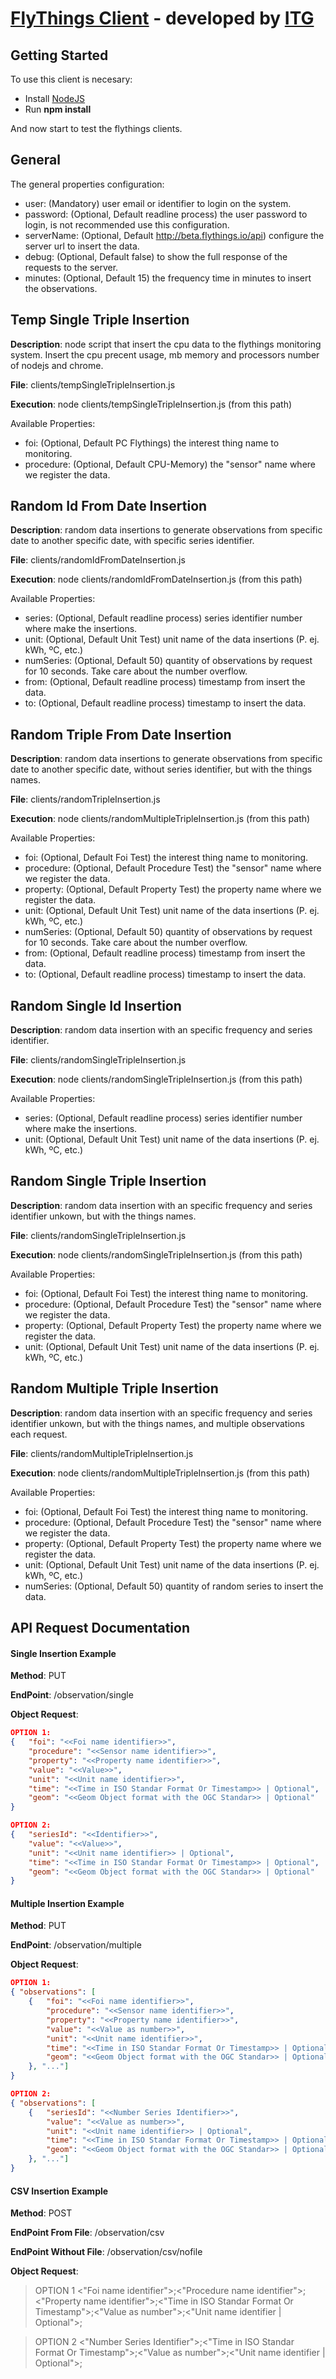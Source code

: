 # [FlyThings Client](http://flythings.io) - developed by [ITG](http://www.itg.es)

## Getting Started

To use this client is necesary:
*	Install [NodeJS](https://nodejs.org)
* Run **npm install**

And now start to test the flythings clients.

## General

The general properties configuration:
* user: (Mandatory) user email or identifier to login on the system.
* password: (Optional, Default readline process) the user password to login, is not recommended use this configuration.
* serverName: (Optional, Default http://beta.flythings.io/api) configure the server url to insert the data.
* debug: (Optional, Default false) to show the full response of the requests to the server.
* minutes: (Optional, Default 15) the frequency time in minutes to insert the observations.

## Temp Single Triple Insertion

**Description**: node script that insert the cpu data to the flythings monitoring system. Insert the cpu precent usage, mb memory and processors number of nodejs and chrome.

**File**: clients/tempSingleTripleInsertion.js

**Execution**: node clients/tempSingleTripleInsertion.js (from this path)

Available Properties:
* foi: (Optional, Default PC Flythings) the interest thing name to monitoring.
* procedure: (Optional, Default CPU-Memory) the "sensor" name where we register the data.

## Random Id From Date Insertion

**Description**: random data insertions to generate observations from specific date to another specific date, with specific series identifier. 

**File**: clients/randomIdFromDateInsertion.js

**Execution**: node clients/randomIdFromDateInsertion.js (from this path)

Available Properties:
* series: (Optional, Default readline process) series identifier number where make the insertions.
* unit:  (Optional, Default Unit Test) unit name of the data insertions (P. ej. kWh, ºC, etc.)
* numSeries: (Optional, Default 50)  quantity of observations by request for 10 seconds. Take care about the number overflow.
* from: (Optional, Default readline process) timestamp from insert the data.
* to: (Optional, Default readline process) timestamp to insert the data.

## Random Triple From Date Insertion

**Description**: random data insertions to generate observations from specific date to another specific date, without series identifier, but with the things names.

**File**: clients/randomTripleInsertion.js

**Execution**: node clients/randomMultipleTripleInsertion.js (from this path)

Available Properties:
* foi: (Optional, Default Foi Test) the interest thing name to monitoring.
* procedure: (Optional, Default Procedure Test) the "sensor" name where we register the data.
* property: (Optional, Default Property Test) the property name where we register the data.
* unit: (Optional, Default Unit Test) unit name of the data insertions (P. ej. kWh, ºC, etc.)
* numSeries: (Optional, Default 50)  quantity of observations by request for 10 seconds. Take care about the number overflow.
* from: (Optional, Default readline process) timestamp from insert the data.
* to: (Optional, Default readline process) timestamp to insert the data.

## Random Single Id Insertion

**Description**: random data insertion with an specific frequency and series identifier.

**File**: clients/randomSingleTripleInsertion.js

**Execution**: node clients/randomSingleTripleInsertion.js (from this path)

Available Properties:
* series: (Optional, Default readline process) series identifier number where make the insertions.
* unit: (Optional, Default Unit Test) unit name of the data insertions (P. ej. kWh, ºC, etc.)

## Random Single Triple Insertion

**Description**: random data insertion with an specific frequency and series identifier unkown, but with the things names.

**File**: clients/randomSingleTripleInsertion.js

**Execution**: node clients/randomSingleTripleInsertion.js (from this path)

Available Properties:
* foi: (Optional, Default Foi Test) the interest thing name to monitoring.
* procedure: (Optional, Default Procedure Test) the "sensor" name where we register the data.
* property: (Optional, Default Property Test) the property name where we register the data.
* unit: (Optional, Default Unit Test) unit name of the data insertions (P. ej. kWh, ºC, etc.)

## Random Multiple Triple Insertion

**Description**: random data insertion with an specific frequency and series identifier unkown, but with the things names, and multiple observations each request.

**File**: clients/randomMultipleTripleInsertion.js

**Execution**: node clients/randomMultipleTripleInsertion.js (from this path)

Available Properties:
* foi: (Optional, Default Foi Test) the interest thing name to monitoring.
* procedure: (Optional, Default Procedure Test) the "sensor" name where we register the data.
* property: (Optional, Default Property Test) the property name where we register the data.
* unit: (Optional, Default Unit Test) unit name of the data insertions (P. ej. kWh, ºC, etc.)
* numSeries: (Optional, Default 50)  quantity of random series to insert the data.

## API Request Documentation

#### Single Insertion Example

**Method**: PUT

**EndPoint**: /observation/single

**Object Request**:

```JSON
OPTION 1:
{	"foi": "<<Foi name identifier>>",
	"procedure": "<<Sensor name identifier>>",
	"property": "<<Property name identifier>>",
	"value": "<<Value>>",
	"unit": "<<Unit name identifier>>",
	"time": "<<Time in ISO Standar Format Or Timestamp>> | Optional",
	"geom": "<<Geom Object format with the OGC Standar>> | Optional" 
}

OPTION 2:
{	"seriesId": "<<Identifier>>",
	"value": "<<Value>>",
	"unit": "<<Unit name identifier>> | Optional",
	"time": "<<Time in ISO Standar Format Or Timestamp>> | Optional",
	"geom": "<<Geom Object format with the OGC Standar>> | Optional"
}
```

#### Multiple Insertion Example

**Method**: PUT

**EndPoint**: /observation/multiple

**Object Request**:

```JSON
OPTION 1:
{ "observations": [
	{	"foi": "<<Foi name identifier>>",
		"procedure": "<<Sensor name identifier>>",
		"property": "<<Property name identifier>>",
		"value": "<<Value as number>>",
		"unit": "<<Unit name identifier>>",
		"time": "<<Time in ISO Standar Format Or Timestamp>> | Optional",
		"geom": "<<Geom Object format with the OGC Standar>> | Optional" 
	}, "..."]
}

OPTION 2:
{ "observations": [
	{	"seriesId": "<<Number Series Identifier>>",
		"value": "<<Value as number>>",
		"unit": "<<Unit name identifier>> | Optional",
		"time": "<<Time in ISO Standar Format Or Timestamp>> | Optional",
		"geom": "<<Geom Object format with the OGC Standar>> | Optional"
	}, "..."]
}
```

#### CSV Insertion Example

**Method**: POST

**EndPoint From File**: /observation/csv

**EndPoint Without File**: /observation/csv/nofile

**Object Request**:

> OPTION 1
> <"Foi name identifier">;<"Procedure name identifier">;<"Property name identifier">;<"Time in ISO Standar Format Or Timestamp">;<"Value as number">;<"Unit name identifier | Optional">;

> OPTION 2
> <"Number Series Identifier">;<"Time in ISO Standar Format Or Timestamp">;<"Value as number">;<"Unit name identifier | Optional">;
